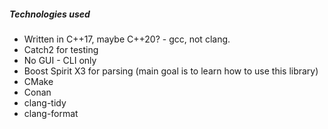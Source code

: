 ##### Technologies used
- Written in C++17, maybe C++20? - gcc, not clang.
- Catch2 for testing
- No GUI - CLI only
- Boost Spirit X3 for parsing (main goal is to learn how to use this library)
- CMake
- Conan
- clang-tidy
- clang-format
